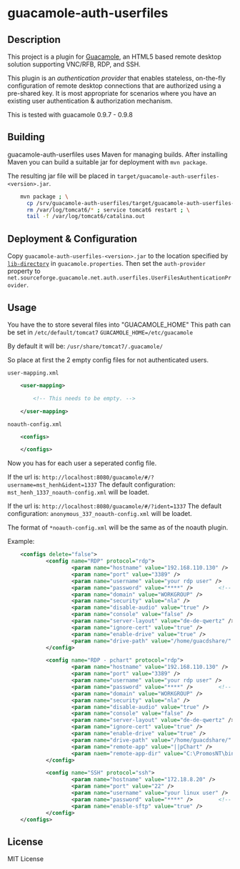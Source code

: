 # guacamole-auth-userfiles

## Description

This project is a plugin for [Guacamole](http://guac-dev.org), an HTML5 based
remote desktop solution supporting VNC/RFB, RDP, and SSH.

This plugin is an _authentication provider_ that enables stateless, on-the-fly
configuration of remote desktop connections that are authorized using a
pre-shared key. It is most appropriate for scenarios where you have an existing
user authentication & authorization mechanism.

This is tested with guacamole 0.9.7 - 0.9.8

## Building

guacamole-auth-userfiles uses Maven for managing builds. After installing Maven you can build a
suitable jar for deployment with `mvn package`.

The resulting jar file will be placed in `target/guacamole-auth-userfiles-<version>.jar`.

```bash
    mvn package ; \
      cp /srv/guacamole-auth-userfiles/target/guacamole-auth-userfiles-0.9.8.jar /var/lib/guacamole/extensions/ ; \
      rm /var/log/tomcat6/* ; service tomcat6 restart ; \
      tail -f /var/log/tomcat6/catalina.out
```

## Deployment & Configuration

Copy `guacamole-auth-userfiles-<version>.jar` to the location specified by
[`lib-directory`][config-classpath] in `guacamole.properties`. Then set the
`auth-provider` property to `net.sourceforge.guacamole.net.auth.userfiles.UserFilesAuthenticationProvider`.

[config-classpath]: http://guac-dev.org/doc/gug/configuring-guacamole.html#idp380240

## Usage

You have the to store several files into "GUACAMOLE_HOME"
This path can be set in `/etc/default/tomcat7`
`GUACAMOLE_HOME=/etc/guacamole`

By default it will be:
`/usr/share/tomcat7/.guacamole/`

So place at first the 2 empty  config files for not authenticated users.

`user-mapping.xml`
```xml
    <user-mapping>

        <!-- This needs to be empty. -->

    </user-mapping>
```

`noauth-config.xml`
```xml
    <configs>

    </configs>
```

Now you has for each user a seperated config file.

If the url is: `http://localhost:8080/guacamole/#/?username=mst_henh&ident=1337`
The default configuration: `mst_henh_1337_noauth-config.xml` will be loadet.

If the url is: `http://localhost:8080/guacamole/#/?ident=1337`
The default configuration: `anonymous_337_noauth-config.xml` will be loadet.

The format of `*noauth-config.xml` will be the same as of the noauth plugin.

Example:
```xml
    <configs delete="false">
            <config name="RDP" protocol="rdp">
                    <param name="hostname" value="192.168.110.130" />      <!-- FQDN oder IP des Zielhost -->
                    <param name="port" value="3389" />                   <!-- Port, Standard ist 3389 -->
                    <param name="username" value="your rdp user" />       <!-- Anmeldename / Benutzername -->
                    <param name="password" value="****" />        <!-- Password für den Benutzer -->
                    <param name="domain" value="WORKGROUP" />              <!-- Domäne des Benutzer, ggf. Hostname des Ziels -->
                    <param name="security" value="nla" />    
                    <param name="disable-audio" value="true" />          <!-- Audio-Übertragung deaktivieren -->
                    <param name="console" value="false" />                <!-- sorgt z.B. bei Terminalserver dafür die Consolen-Sitzung zu bekommen, ansonsten sinnlos -->
                    <param name="server-layout" value="de-de-qwertz" />  <!-- mit deutscher Tastatur verbinden -->
                    <param name="ignore-cert" value="true" />            <!-- alle Zertifikate akzeptieren -->
                    <param name="enable-drive" value="true" />
                    <param name="drive-path" value="/home/guacdshare/" />
            </config>

            <config name="RDP - pchart" protocol="rdp">
                    <param name="hostname" value="192.168.110.130" />      <!-- FQDN oder IP des Zielhost -->
                    <param name="port" value="3389" />                   <!-- Port, Standard ist 3389 -->
                    <param name="username" value="your rdp user" />       <!-- Anmeldename / Benutzername -->
                    <param name="password" value="****" />        <!-- Password für den Benutzer -->
                    <param name="domain" value="WORKGROUP" />              <!-- Domäne des Benutzer, ggf. Hostname des Ziels -->
                    <param name="security" value="nla" />   
                    <param name="disable-audio" value="true" />          <!-- Audio-Übertragung deaktivieren -->
                    <param name="console" value="false" />                <!-- sorgt z.B. bei Terminalserver dafür die Consolen-Sitzung zu bekommen, ansonsten sinnlos -->
                    <param name="server-layout" value="de-de-qwertz" />  <!-- mit deutscher Tastatur verbinden -->
                    <param name="ignore-cert" value="true" />            <!-- alle Zertifikate akzeptieren -->
                    <param name="enable-drive" value="true" />
                    <param name="drive-path" value="/home/guacdshare/" />
                    <param name="remote-app" value="||pChart" />
                    <param naem="remote-app-dir" value="C:\PromosNT\bin\" />
            </config>

            <config name="SSH" protocol="ssh">
                    <param name="hostname" value="172.18.8.20" />      <!-- FQDN oder IP des Zielhost -->
                    <param name="port" value="22" />                     <!-- Port, Standard ist 22 -->
                    <param name="username" value="your linux user" />             <!-- Anmeldename / Benutzername -->
                    <param name="password" value="****" />        <!-- Password für den Benutzer -->
                    <param name="enable-sftp" value="true" />
            </config>
    </configs>
```

## License

MIT License

